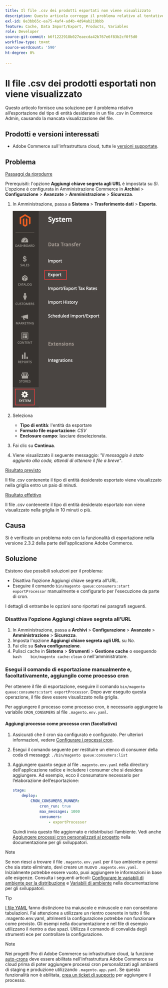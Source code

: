```yaml
---
title: Il file .csv dei prodotti esportati non viene visualizzato
description: Questo articolo corregge il problema relativo al tentativo di esportare il tipo di entità desiderato in un file .csv in Commerce Admin, ma il file non viene visualizzato.
exl-id: 8e3bb65c-ea75-4af4-ad4b-4d94ab219bbb
feature: Cache, Data Import/Export, Products, Variables
role: Developer
source-git-commit: b6f1222918b027eaecda42b767e6f83b2cf0f5d0
workflow-type: tm+mt
source-wordcount: '590'
ht-degree: 0%

---
```


# Il file .csv dei prodotti esportati non viene visualizzato

Questo articolo fornisce una soluzione per il problema relativo all’esportazione del tipo di entità desiderato in un file .csv in Commerce Admin, causando la mancata visualizzazione del file.

## Prodotti e versioni interessati

* Adobe Commerce sull&#39;infrastruttura cloud, tutte le [versioni supportate](https://magento.com/sites/default/files/magento-software-lifecycle-policy.pdf).

## Problema

<u>Passaggi da riprodurre</u>

Prerequisiti: l&#39;opzione **Aggiungi chiave segreta agli URL** è impostata su *Sì*. L&#39;opzione è configurata in Amministrazione Commerce in **Archivi** > **Configurazione** > **Avanzate** > **Amministrazione** > **Sicurezza**.

1. In Amministrazione, passa a **Sistema** > **Trasferimento dati** > **Esporta**.

   ![magento_export_products_2.3.4.png](assets/magento_export_products_2.3.4.png)

1. Seleziona
   * **Tipo di entità**: l&#39;entità da esportare
   * **Formato file esportazione**: *CSV*
   * **Enclosure campo**: lasciare deselezionata.
1. Fai clic su **Continua**.
1. Viene visualizzato il seguente messaggio: *&quot;Il messaggio è stato aggiunto alla coda, attendi di ottenere il file a breve&quot;*.

<u>Risultato previsto</u>

Il file .csv contenente il tipo di entità desiderato esportato viene visualizzato nella griglia entro un paio di minuti.

<u>Risultato effettivo</u>

Il file .csv contenente il tipo di entità desiderato esportato non viene visualizzato nella griglia in 10 minuti o più.

## Causa

Si è verificato un problema noto con la funzionalità di esportazione nella versione 2.3.2 della parte dell’applicazione Adobe Commerce.

## Soluzione

Esistono due possibili soluzioni per il problema:

* Disattiva l’opzione Aggiungi chiave segreta all’URL.
* Eseguire il comando `bin/magento queue:consumers:start exportProcessor` manualmente e configurarlo per l&#39;esecuzione da parte di cron.

I dettagli di entrambe le opzioni sono riportati nei paragrafi seguenti.

### Disattiva l’opzione Aggiungi chiave segreta all’URL

1. In Amministrazione, passa a **Archivi** > **Configurazione** > **Avanzate** > **Amministrazione** > **Sicurezza**.
1. Imposta l&#39;opzione **Aggiungi chiave segreta agli URL** su *No.*
1. Fai clic su **Salva configurazione**.
1. Pulisci cache in **Sistema** > **Strumenti** > **Gestione cache** o eseguendo    ```bash    bin/magento cache:clean``` o nell&#39;amministratore.

### Esegui il comando di esportazione manualmente e, facoltativamente, aggiungilo come processo cron

Per ottenere il file di esportazione, eseguire il comando `bin/magento queue:consumers:start exportProcessor`. Dopo aver eseguito questa operazione, il file deve essere visualizzato nella griglia.


Per aggiungere il processo come processo cron, è necessario aggiungere la variabile `CRON_CONSUMERS` al file `.magento.env.yaml`.

#### Aggiungi processo come processo cron (facoltativo)

1. Assicurati che il cron sia configurato e configurato. Per ulteriori informazioni, vedere [Configurare i processi cron](/docs/commerce-cloud-service/user-guide/configure/app/properties/crons-property.html).
1. Esegui il comando seguente per restituire un elenco di consumer della coda di messaggi:     `./bin/magento queue:consumers:list`
1. Aggiungere quanto segue al file `.magento.env.yaml` nella directory dell&#39;applicazione radice e includere i consumer che si desidera aggiungere. Ad esempio, ecco il consumatore necessario per l’elaborazione dell’esportazione:

   ```yaml
   stage:
       deploy:
           CRON_CONSUMERS_RUNNER:
               cron_run: true
               max_messages: 1000
               consumers:
                   - exportProcessor
   ```

   Quindi invia questo file aggiornato e ridistribuisci l’ambiente. Vedi anche [Aggiungere processi cron personalizzati al progetto](/docs/commerce-cloud-service/user-guide/configure/app/properties/crons-property.html#add-custom-cron-jobs-to-your-project) nella documentazione per gli sviluppatori.

>[!NOTE]
>
>Se non riesci a trovare il file `.magento.env.yaml` per il tuo ambiente e pensi che sia stato eliminato, devi creare un nuovo `.magento.env.yaml`. Inizialmente potrebbe essere vuoto, puoi aggiungere le informazioni in base alle esigenze. Consulta i seguenti articoli: [Configurare le variabili di ambiente per la distribuzione](/docs/commerce-cloud-service/user-guide/configure/env/configure-env-yaml.html) e [Variabili di ambiente](/docs/commerce-cloud-service/user-guide/configure/env/stage/variables-intro.html) nella documentazione per gli sviluppatori.

>[!TIP]
>
>[I file YAML](https://experienceleague.adobe.com/docs/commerce-cloud-service/user-guide/configure/env/configure-env-yaml.html?lang=it) fanno distinzione tra maiuscole e minuscole e non consentono tabulazioni. Fai attenzione a utilizzare un rientro coerente in tutto il file .magento.env.yaml, altrimenti la configurazione potrebbe non funzionare come previsto. Gli esempi nella documentazione e nel file di esempio utilizzano il rientro a due spazi. Utilizza il comando di convalida degli strumenti ece per controllare la configurazione.

>[!NOTE]
>
>Nei progetti Pro di Adobe Commerce su infrastrutture cloud, la funzione [auto-crons](/docs/commerce-cloud-service/user-guide/configure/app/properties/crons-property.html?lang=en#crontab) deve essere abilitata nell&#39;infrastruttura Adobe Commerce su cloud prima di poter aggiungere processi cron personalizzati agli ambienti di staging e produzione utilizzando `.magento.app.yaml`. Se questa funzionalità non è abilitata, [crea un ticket di supporto](/help/help-center-guide/help-center/magento-help-center-user-guide.md#submit-ticket) per aggiungere il processo.
